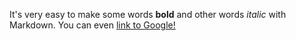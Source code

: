 It's very easy to make some words **bold** and other words *italic* with Markdown. You can even [link to Google!](http://google.com)

